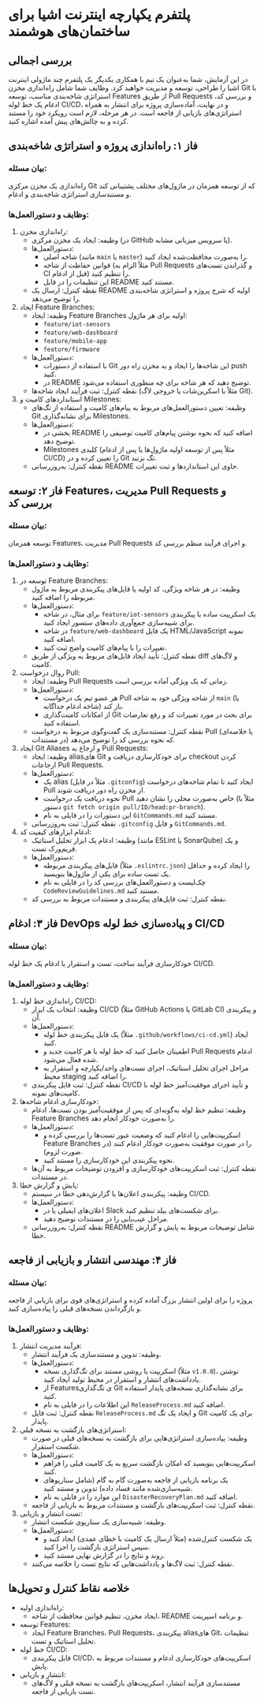 # پلتفرم یکپارچه اینترنت اشیا برای ساختمان‌های هوشمند


## بررسی اجمالی

در این آزمایش، شما به‌عنوان یک تیم با همکاری یکدیگر یک پلتفرم چند ماژولی اینترنت اشیا را طراحی، توسعه و مدیریت خواهید کرد. وظایف شما شامل راه‌اندازی مخزن Git با استراتژی شاخه‌بندی مناسب، توسعه Features از طریق Pull Requests و بررسی کد، ادغام یک خط لوله CI/CD، و در نهایت، آماده‌سازی پروژه برای انتشار به همراه استراتژی‌های بازیابی از فاجعه است. در هر مرحله، لازم است رویکرد خود را مستند کرده و به چالش‌های پیش آمده اشاره کنید.


## فاز ۱: راه‌اندازی پروژه و استراتژی شاخه‌بندی

### بیان مسئله:
راه‌اندازی یک مخزن مرکزی Git که از توسعه همزمان در ماژول‌های مختلف پشتیبانی کند و مستندسازی استراتژی شاخه‌بندی و ادغام.

### وظایف و دستورالعمل‌ها:

1. راه‌اندازی مخزن:
   - وظیفه: ایجاد یک مخزن مرکزی (در GitHub یا سرویس میزبانی مشابه).
   - دستورالعمل‌ها:
     - شاخه اصلی (مانند `main` یا `master`) را به‌صورت محافظت‌شده ایجاد کنید.
     - قوانین حفاظت از شاخه (مثلاً الزام به Pull Requests و گذراندن تست‌های CI قبل از ادغام) را تنظیم کنید.
     - این تنظیمات را در فایل README مستند کنید.
   - نقطه کنترل: ارسال یک README اولیه که شرح پروژه و استراتژی شاخه‌بندی را توضیح می‌دهد.
2. ایجاد Feature Branches:
   - وظیفه: ایجاد Feature Branches اولیه برای هر ماژول:
     - `feature/iot-sensors`
     - `feature/web-dashboard`
     - `feature/mobile-app`
     - `feature/firmware`
   - دستورالعمل‌ها:
     - با استفاده از دستورات Git این شاخه‌ها را ایجاد و به مخزن راه دور push کنید.
     - در README توضیح دهید که هر شاخه برای چه منظوری استفاده می‌شود.
   - نقطه کنترل: ثبت فرآیند ایجاد شاخه‌ها (مثلاً با اسکرین‌شات یا خروجی لاگ Git).
3. استانداردهای کامیت و Milestones:
   - وظیفه: تعیین دستورالعمل‌های مربوط به پیام‌های کامیت و استفاده از تگ‌های Git برای نشانه‌گذاری Milestones.
   - دستورالعمل‌ها:
     - بخشی در README اضافه کنید که نحوه نوشتن پیام‌های کامیت توصیفی را توضیح دهد.
     - Milestones کلیدی (مثلاً پس از توسعه اولیه ماژول‌ها یا پس از ادغام CI/CD) را تعیین کرده و در Git تگ بزنید.
   - نقطه کنترل: به‌روزرسانی README حاوی این استانداردها و ثبت تغییرات.


## فاز ۲: توسعه Features، مدیریت Pull Requests و بررسی کد

### بیان مسئله:
توسعه همزمان Features، مدیریت Pull Requests و اجرای فرآیند منظم بررسی کد.

### وظایف و دستورالعمل‌ها:

1. توسعه در Feature Branches:
   - وظیفه: در هر شاخه ویژگی، کد اولیه یا فایل‌های پیکربندی مربوط به ماژول مربوطه را اضافه کنید.
   - دستورالعمل‌ها:
     - برای مثال، در شاخه `feature/iot-sensors` یک اسکریپت ساده یا پیکربندی برای شبیه‌سازی جمع‌آوری داده‌های سنسور ایجاد کنید.
     - در شاخه `feature/web-dashboard` یک فایل HTML/JavaScript نمونه اضافه کنید.
     - تغییرات را با پیام‌های کامیت واضح ثبت کنید.
   - نقطه کنترل: تأیید ایجاد فایل‌های مربوط به ویژگی از طریق diff و لاگ‌های کامیت.
2. روال درخواست Pull:
   - وظیفه: ایجاد Pull Requests زمانی که یک ویژگی آماده بررسی است.
   - دستورالعمل‌ها:
     - هر عضو تیم یک درخواست Pull از شاخه ویژگی خود به شاخه `main` (یا شاخه ادغام جداگانه) باز کند.
     - از امکانات کامنت‌گذاری Git برای بحث در مورد تغییرات کد و رفع تعارضات استفاده کنید.
   - نقطه کنترل: مستندسازی یک گفت‌وگوی مربوط به درخواست Pull (یا خلاصه‌ای در مستندات) که نحوه بررسی کد را توضیح می‌دهد.
3. ایجاد Git Aliases و ارجاع به Pull Requests:
   - وظیفه: ایجاد aliasهای Git برای خودکارسازی دریافت و checkout کردن ارجاعات Pull Requests.
   - دستورالعمل‌ها:
     - یک alias (مثلاً در فایل `.gitconfig`) ایجاد کنید تا تمام شاخه‌های درخواست Pull از مخزن راه دور دریافت شوند.
     - نحوه دریافت یک درخواست Pull خاص به‌صورت محلی را نشان دهید (مثلاً با دستور `git fetch origin pull/ID/head:pr-branch`).
     - این دستورات را در فایلی به نام `GitCommands.md` مستند کنید.
   - نقطه کنترل: ثبت به‌روزرسانی `.gitconfig` و فایل `GitCommands.md`.
4. ادغام ابزارهای کیفیت کد:
   - وظیفه: ادغام یک ابزار تحلیل استاتیک (مانند ESLint یا SonarQube) و یک فریم‌ورک تست.
   - دستورالعمل‌ها:
     - فایل‌های پیکربندی مربوطه (مثلاً `.eslintrc.json`) را ایجاد کرده و حداقل یک تست ساده برای یکی از ماژول‌ها بنویسید.
     - چک‌لیست و دستورالعمل‌های بررسی کد را در فایلی به نام `CodeReviewGuidelines.md` مستند کنید.
   - نقطه کنترل: ثبت فایل‌های پیکربندی و مستندات مربوط به بررسی کد.



## فاز ۳: ادغام DevOps و پیاده‌سازی خط لوله CI/CD

### بیان مسئله:
خودکارسازی فرآیند ساخت، تست و استقرار با ادغام یک خط لوله CI/CD.

### وظایف و دستورالعمل‌ها:

1. راه‌اندازی خط لوله CI/CD:
   - وظیفه: انتخاب یک ابزار CI/CD (مثلاً GitHub Actions یا GitLab CI) و پیکربندی آن.
   - دستورالعمل‌ها:
     - یک فایل پیکربندی خط لوله (مثلاً `.github/workflows/ci-cd.yml`) ایجاد کنید.
     - اطمینان حاصل کنید که خط لوله با هر کامیت جدید و Pull Requests ادغام شده فعال می‌شود.
     - مراحل اجرای تحلیل استاتیک، اجرای تست‌های واحد/یکپارچه و استقرار به محیط staging را اضافه کنید.
   - نقطه کنترل: ثبت فایل پیکربندی CI/CD و تأیید اجرای موفقیت‌آمیز خط لوله با کامیت‌های نمونه.
2. خودکارسازی ادغام شاخه‌ها:
   - وظیفه: تنظیم خط لوله به‌گونه‌ای که پس از موفقیت‌آمیز بودن تست‌ها، ادغام Feature Branches را به‌صورت خودکار انجام دهد.
   - دستورالعمل‌ها:
     - اسکریپت‌هایی را ادغام کنید که وضعیت عبور تست‌ها را بررسی کرده و Feature Branches را در صورت موفقیت به‌صورت خودکار ادغام کنند (در صورت لزوم).
     - نحوه پیکربندی این خودکارسازی را مستند کنید.
   - نقطه کنترل: ثبت اسکریپت‌های خودکارسازی و افزودن توضیحات مربوط به آن‌ها در مستندات.
3. پایش و گزارش خطا:
   - وظیفه: پیکربندی اعلان‌ها یا گزارش‌دهی خطا در سیستم CI/CD.
   - دستورالعمل‌ها:
     - اعلان‌های ایمیلی یا در Slack برای شکست‌های بیلد تنظیم کنید.
     - مراحل عیب‌یابی را در مستندات توضیح دهید.
   - نقطه کنترل: به‌روزرسانی README شامل توضیحات مربوط به پایش و گزارش خطا.



## فاز ۴: مهندسی انتشار و بازیابی از فاجعه

### بیان مسئله:
پروژه را برای اولین انتشار بزرگ آماده کرده و استراتژی‌های قوی برای بازیابی از فاجعه و بازگرداندن نسخه‌های قبلی را پیاده‌سازی کنید.

### وظایف و دستورالعمل‌ها:

1. فرآیند مدیریت انتشار:
   - وظیفه: تدوین و مستندسازی یک فرآیند انتشار.
   - دستورالعمل‌ها:
     - اسکریپت یا روشی مستند برای تگ‌گذاری نسخه (مثلاً `v1.0.0`)، نوشتن یادداشت‌های انتشار و استقرار در محیط تولید ایجاد کنید.
     - از Featuresی تگ‌گذاری Git برای نشانه‌گذاری نسخه‌های پایدار استفاده کنید.
     - این اطلاعات را در فایلی به نام `ReleaseProcess.md` اضافه کنید.
   - نقطه کنترل: ثبت فایل `ReleaseProcess.md` و ایجاد یک تگ Git برای یک کامیت پایدار.
2. استراتژی‌های بازگشت به نسخه قبلی:
   - وظیفه: پیاده‌سازی استراتژی‌هایی برای بازگشت به نسخه‌های قبلی در صورت شکست استقرار.
   - دستورالعمل‌ها:
     - اسکریپت‌هایی بنویسید که امکان بازگشت سریع به یک کامیت قبلی را فراهم کنند.
     - یک برنامه بازیابی از فاجعه به‌صورت گام به گام (شامل سناریوهای شبیه‌سازی‌شده مانند فساد داده) تدوین و مستند کنید.
     - این موارد را در فایلی به نام `DisasterRecoveryPlan.md` اضافه کنید.
   - نقطه کنترل: ثبت اسکریپت‌های بازگشت و مستندات مربوط به بازیابی از فاجعه.
3. تست انتشار و بازیابی:
   - وظیفه: شبیه‌سازی یک سناریوی شکست انتشار.
   - دستورالعمل‌ها:
     - یک شکست کنترل‌شده (مثلاً ارسال یک کامیت با خطای عمدی) ایجاد کنید و سپس استراتژی بازگشت را اجرا کنید.
     - روند و نتایج را در گزارش نهایی مستند کنید.
   - نقطه کنترل: ثبت لاگ‌ها و یادداشت‌هایی که نتایج تست را خلاصه می‌کنند.



## خلاصه نقاط کنترل و تحویل‌ها

- راه‌اندازی اولیه:  
  - ایجاد مخزن، تنظیم قوانین محافظت از شاخه، README و برنامه اسپرینت.
- توسعه Features:  
  - ایجاد Feature Branches، Pull Requests، پیکربندی aliasهای Git، تنظیمات تحلیل استاتیک و تست.
- خط لوله CI/CD:  
  - فایل پیکربندی CI/CD، اسکریپت‌های خودکارسازی ادغام و مستندات مربوط به پایش.
- انتشار و بازیابی:  
  - مستندسازی فرآیند انتشار، اسکریپت‌های بازگشت به نسخه قبلی و لاگ‌های تست بازیابی از فاجعه.